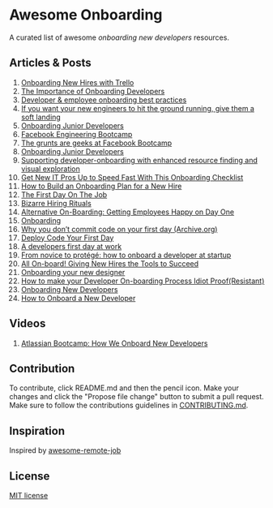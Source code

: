 # Awesome Onboarding

A curated list of awesome *onboarding new developers* resources.

## Articles & Posts

1. [Onboarding New Hires with Trello](https://medium.com/@Liz_Hall1/onboarding-new-hires-with-trello-ecc87e87ffd5)
1. [The Importance of Onboarding Developers](http://blog.careers.stackoverflow.com/2014/04/16/the-importance-of-onboarding-developers/)
1. [Developer & employee onboarding best practices](http://fr.slideshare.net/mkomarev/developer-onboarding-best-practices)
1. [If you want your new engineers to hit the ground running, give them a soft landing](https://blog.asana.com/2013/02/onboarding-new-engineers/)
1. [Onboarding Junior Developers](https://ninefold.com/blog/2014/09/23/onboarding-junior-developers/)
1. [Facebook Engineering Bootcamp](https://www.facebook.com/note.php?note_id=177577963919)
1. [The grunts are geeks at Facebook Bootcamp](http://articles.latimes.com/2010/aug/01/business/la-fi-facebook-bootcamp-20100801)
1. [Onboarding Junior Developers](http://lizthedeveloper.com/onboarding-junior-developers)
1. [Supporting developer-onboarding with enhanced
resource finding and visual exploration](http://digitalcommons.unl.edu/cgi/viewcontent.cgi?article=1054&context=computerscidiss)
1. [Get New IT Pros Up to Speed Fast With This Onboarding Checklist](http://www.cio.com/article/2384870/careers-staffing/get-new-it-pros-up-to-speed-fast-with-this-onboarding-checklist.html)
1. [How to Build an Onboarding Plan for a New Hire](http://www.inc.com/guides/2010/04/building-an-onboarding-plan.html)
1. [The First Day On The Job](http://www.inc.com/magazine/19860601/8052.html)
1. [Bizarre Hiring Rituals](http://www.inc.com/magazine/20100301/bizarre-hiring-rituals.html)
1. [Alternative On-Boarding: Getting Employees Happy on Day One](http://www.talentmgt.com/blogs/1-all-onboard/post/alternative-on-boarding-getting-employees-happy-on-day-one)
1. [Onboarding](http://www.ebaytechblog.com/2011/05/04/onboarding/#.VM1myVWG9Aw)
1. [Why you don’t commit code on your first day (Archive.org)](https://web.archive.org/web/20150319042556/http://bowery.io/posts/why-no-commit-first-day/)
1. [Deploy Code Your First Day](http://www.bignerdranch.com/blog/deploy-code-your-first-day/)
1. [A developers first day at work](http://guillecarlos.com/developers-first-day-at-work.html)
1. [From novice to protégé: how to onboard a developer at startup](https://ecommhub.com/blog/from-novice-to-protegehow-to-onboard-a-developer-at-a-start-up/)
1. [All On-board! Giving New Hires the Tools to Succeed](http://www.winterwyman.com/blog/all-board-giving-new-hires-tools-succeed)
1. [Onboarding your new designer](https://medium.com/@theUXswitch/onboarding-your-new-designer-f23ec4f1c204)
1. [How to make your Developer On-boarding Process Idiot Proof(Resistant)](http://shiporgetoffthepot.com/how-to-make-your-developer-onboarding-process-idiot-proofresistant/)
1. [Onboarding New Developers](https://dev.to/codemouse92/onboarding-new-developers)
1. [How to Onboard a New Developer](https://medium.com/manifestly/how-to-onboard-a-new-developer-c0ea181bce0)

## Videos

1. [Atlassian Bootcamp: How We Onboard New Developers](https://summit.atlassian.com/archives/2012/dev-speed/how-we-onboard-new-developers)

## Contribution

To contribute, click README.md and then the pencil icon. Make your changes and click the "Propose file change" button to submit a pull request. Make sure to follow the contributions guidelines in [CONTRIBUTING.md](CONTRIBUTING.md).

## Inspiration

Inspired by [awesome-remote-job](https://github.com/lukasz-madon/awesome-remote-job)

## License

[MIT license](http://www.opensource.org/licenses/Mit)
